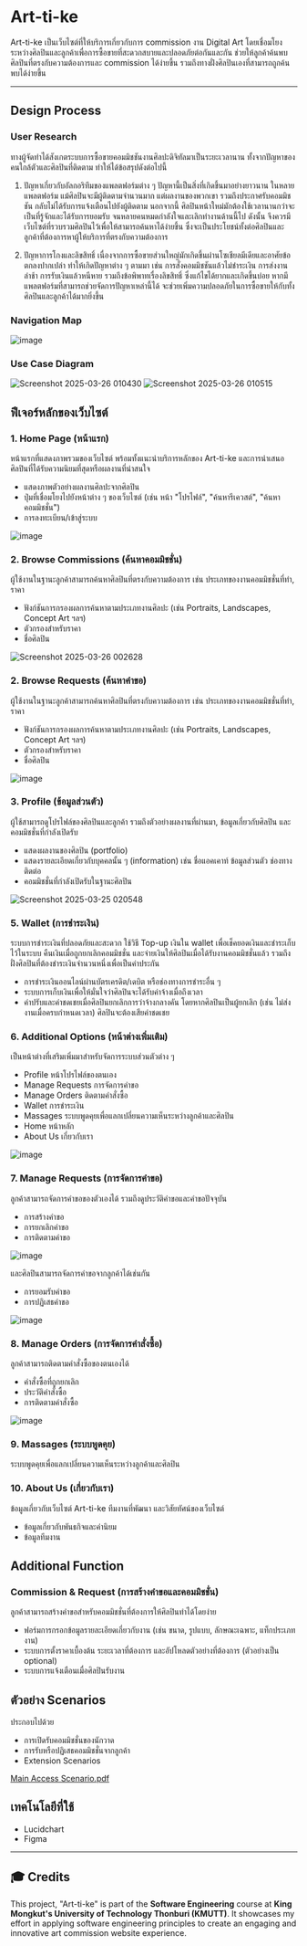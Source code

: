 #  Art-ti-ke 

Art-ti-ke เป็นเว็บไซต์ที่ให้บริการเกี่ยวกับการ commission งาน Digital Art โดยเชื่อมโยงระหว่างศิลปินและลูกค้าเพื่อการซื้อขายที่สะดวกสบายและปลอดภัยต่อกันและกัน ช่วยให้ลูกค้าค้นพบศิลปินที่ตรงกับความต้องการและ commission ได้ง่ายขึ้น รวมถึงทางฝั่งศิลปินเองที่สามารถถูกค้นพบได้ง่ายขึ้น

---

## Design Process

### User Research
ทางผู้จัดทำได้สังเกตระบบการซื้อขายคอมมิชชันงานศิลปะดิจิทัลมาเป็นระยะเวลานาน ทั้งจากปัญหาของคนใกล้ตัวและศิลปินที่ติดตาม ทำให้ได้ข้อสรุปดังต่อไปนี้

1. ปัญหาเกี่ยวกับอัลกอริทึมของแพลตฟอร์มต่าง ๆ
ปัญหานี้เป็นสิ่งที่เกิดขึ้นมาอย่างยาวนาน ในหลายแพลตฟอร์ม แม้ศิลปินจะมีผู้ติดตามจำนวนมาก แต่ผลงานของพวกเขา รวมถึงประกาศรับคอมมิชชัน กลับไม่ได้รับการแจ้งเตือนไปยังผู้ติดตาม นอกจากนี้ ศิลปินหน้าใหม่มักต้องใช้เวลานานกว่าจะเป็นที่รู้จักและได้รับการยอมรับ จนหลายคนหมดกำลังใจและเลิกทำงานด้านนี้ไป ดังนั้น จึงควรมีเว็บไซต์ที่รวบรวมศิลปินไว้เพื่อให้สามารถค้นหาได้ง่ายขึ้น ซึ่งจะเป็นประโยชน์ทั้งต่อศิลปินและลูกค้าที่ต้องการหาผู้ให้บริการที่ตรงกับความต้องการ

2. ปัญหาการโกงและลิขสิทธิ์
เนื่องจากการซื้อขายส่วนใหญ่มักเกิดขึ้นผ่านโซเชียลมีเดียและอาศัยข้อตกลงปากเปล่า ทำให้เกิดปัญหาต่าง ๆ ตามมา เช่น การสั่งคอมมิชชันแล้วไม่ชำระเงิน การส่งงานล่าช้า การรับเงินแล้วหนีหาย รวมถึงข้อพิพาทเรื่องลิขสิทธิ์ ซึ่งแก้ไขได้ยากและเกิดขึ้นบ่อย หากมีแพลตฟอร์มที่สามารถช่วยจัดการปัญหาเหล่านี้ได้ จะช่วยเพิ่มความปลอดภัยในการซื้อขายให้กับทั้งศิลปินและลูกค้าได้มากยิ่งขึ้น

### Navigation Map
![image](https://github.com/user-attachments/assets/313befd2-e5c0-4872-badb-3cbd6fe19749)

### Use Case Diagram
![Screenshot 2025-03-26 010430](https://github.com/user-attachments/assets/c99f3a22-2f85-44df-9ce5-135e053f762e)
![Screenshot 2025-03-26 010515](https://github.com/user-attachments/assets/91800b1e-bd11-4e05-a67c-74e33607df1a)

## ฟีเจอร์หลักของเว็บไซต์

### 1. **Home Page (หน้าแรก)**
หน้าแรกที่แสดงภาพรวมของเว็บไซต์ พร้อมทั้งแนะนำบริการหลักของ Art-ti-ke และการนำเสนอศิลปินที่ได้รับความนิยมที่สุดหรือผลงานที่น่าสนใจ

- แสดงภาพตัวอย่างผลงานศิลปะจากศิลปิน
- ปุ่มที่เชื่อมโยงไปยังหน้าต่าง ๆ ของเว็บไซต์ (เช่น หน้า "โปรไฟล์", "ค้นหารีเควสต์", "ค้นหาคอมมิชชั่น")
- การลงทะเบียน/เข้าสู่ระบบ

![image](https://github.com/user-attachments/assets/20d704d8-6664-4d9a-9a20-bceb23443cbd)


### 2. **Browse Commissions (ค้นหาคอมมิชชั่น)**
ผู้ใช้งานในฐานะลูกค้าสามารถค้นหาศิลปินที่ตรงกับความต้องการ เช่น ประเภทของงานคอมมิชชั่นที่ทำ, ราคา

- ฟังก์ชันการกรองผลการค้นหาตามประเภทงานศิลปะ (เช่น Portraits, Landscapes, Concept Art ฯลฯ)
- ตัวกรองสำหรับราคา
- ชื่อศิลปิน

![Screenshot 2025-03-26 002628](https://github.com/user-attachments/assets/86be768f-bd42-4219-8a82-6b8eead5e07b)

### 2. **Browse Requests (ค้นหาคำขอ)**
ผู้ใช้งานในฐานะลูกค้าสามารถค้นหาศิลปินที่ตรงกับความต้องการ เช่น ประเภทของงานคอมมิชชั่นที่ทำ, ราคา

- ฟังก์ชันการกรองผลการค้นหาตามประเภทงานศิลปะ (เช่น Portraits, Landscapes, Concept Art ฯลฯ)
- ตัวกรองสำหรับราคา
- ชื่อศิลปิน

![image](https://github.com/user-attachments/assets/96c49c69-c583-4e38-92fa-c0357204b63b)

### 3. **Profile (ข้อมูลส่วนตัว)**
ผู้ใช้สามารถดูโปรไฟล์ของศิลปินและลูกค้า รวมถึงตัวอย่างผลงานที่ผ่านมา, ข้อมูลเกี่ยวกับศิลปิน และคอมมิชชั่นที่กำลังเปิดรับ

- แสดงผลงานของศิลปิน (portfolio)
- แสดงรายละเอียดเกี่ยวกับบุคคลนั้น ๆ (information) เช่น ชื่อแอคเคาท์ ข้อมูลส่วนตัว ช่องทางติดต่อ
- คอมมิชชั่นที่กำลังเปิดรับในฐานะศิลปิน

![Screenshot 2025-03-25 020548](https://github.com/user-attachments/assets/0a087cbd-959d-4f50-ab34-60e9bde1a845)

### 5. **Wallet (การชำระเงิน)**
ระบบการชำระเงินที่ปลอดภัยและสะดวก ใช้วิธี Top-up เงินใน wallet เพื่อเช็คยอดเงินและชำระเก็บไว้ในระบบ คืนเงินเมื่อถูกยกเลิกคอมมิชชั่น และจ่ายเงินให้ศิลปินเมื่อได้รับงานคอมมิชชั่นแล้ว รวมถึงฝั่งศิลปินที่ต้องชำระเงินจำนวนหนึ่งเพื่อเป็นค่าประกัน

- การชำระเงินออนไลน์ผ่านบัตรเครดิต/เดบิต หรือช่องทางการชำระอื่น ๆ
- ระบบการเก็บเงินเพื่อให้มั่นใจว่าศิลปินจะได้รับค่าจ้างเมื่อถึงเวลา
- ค่าปรับและค่าชดเชยเมื่อศิลปินยกเลิกการว่าจ้างกลางคัน โดยหากศิลปินเป็นผู้ยกเลิก (เช่น ไม่ส่งงานเมื่อครบกำหนดเวลา) ศิลปินจะต้องเสียค่าชดเชย

### 6. **Additional Options (หน้าต่างเพิ่มเติม)**
เป็นหน้าต่างที่เสริมเพิ่มมาสำหรับจัดการระบบส่วนตัวต่าง ๆ

- Profile หน้าโปรไฟล์ของตนเอง
- Manage Requests การจัดการคำขอ
- Manage Orders ติดตามคำสั่งซื้อ
- Wallet การชำระเงิน
- Massages ระบบพูดคุยเพื่อแลกเปลี่ยนความเห็นระหว่างลูกค้าและศิลปิน
- Home หน้าหลัก
- About Us เกี่ยวกับเรา

![image](https://github.com/user-attachments/assets/31d3697a-6023-434a-a982-6a9fd961edf6)

### 7. **Manage Requests (การจัดการคำขอ)**
ลูกค้าสามารถจัดการคำขอของตัวเองได้ รวมถึงดูประวัติคำขอและคำขอปัจจุบัน

- การสร้างคำขอ
- การยกเลิกคำขอ
- การติดตามคำขอ

![image](https://github.com/user-attachments/assets/6ba9dcc7-6bbf-4cd7-9fba-e4304fadb502)

และศิลปินสามารถจัดการคำขอจากลูกค้าได้เช่นกัน 
- การยอมรับคำขอ
- การปฏิเสธคำขอ
  
![image](https://github.com/user-attachments/assets/c8dc12d6-ddaf-4329-b248-1d7243665a59)

### 8. **Manage Orders (การจัดการคำสั่งซื้อ)**
ลูกค้าสามารถติดตามคำสั่งซื้อของตนเองได้

- คำสั่งซื้อที่ถูกยกเลิก
- ประวัติคำสั่งซื้อ
- การติดตามคำสั่งซื้อ

![image](https://github.com/user-attachments/assets/7957ae2d-49fa-4300-8980-28f79b4923f7)


### 9. **Massages (ระบบพูดคุย)**
ระบบพูดคุยเพื่อแลกเปลี่ยนความเห็นระหว่างลูกค้าและศิลปิน

### 10. **About Us (เกี่ยวกับเรา)**
ข้อมูลเกี่ยวกับเว็บไซต์ Art-ti-ke ทีมงานที่พัฒนา และวิสัยทัศน์ของเว็บไซต์

- ข้อมูลเกี่ยวกับพันธกิจและค่านิยม
- ข้อมูลทีมงาน

## Additional Function

### **Commission & Request (การสร้างคำขอและคอมมิชชั่น)**
ลูกค้าสามารถสร้างคำขอสำหรับคอมมิชชั่นที่ต้องการให้ศิลปินทำได้โดยง่าย

- ฟอร์มการกรอกข้อมูลรายละเอียดเกี่ยวกับงาน (เช่น ขนาด, รูปแบบ, ลักษณะเฉพาะ, แท็กประเภทงาน)
- ระบบการตั้งราคาเบื้องต้น ระยะเวลาที่ต้องการ และอัปโหลดตัวอย่างที่ต้องการ (ตัวอย่างเป็น optional)
- ระบบการแจ้งเตือนเมื่อศิลปินรับงาน

## **ตัวอย่าง Scenarios**
ประกอบไปด้วย
- การเปิดรับคอมมิชชั่นของนักวาด
- การรับหรือปฏิเสธคอมมิชชั่นจากลูกค้า
- Extension Scenarios 
  
[Main Access Scenario.pdf](https://github.com/user-attachments/files/19454736/Main.Access.Scenario.pdf)

## เทคโนโลยีที่ใช้
- Lucidchart
- Figma

---

## 🎓 Credits  
This project, "Art-ti-ke" is part of the **Software Engineering** course at **King Mongkut's University of Technology Thonburi (KMUTT)**. It showcases my effort in applying software engineering principles to create an engaging and innovative art commission website experience.  

